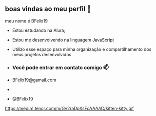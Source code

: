 ## boas vindas ao meu perfil 💙

meu nome é BFelix19

- Estou estudando na Alura;
- Estou me desenvolvendo na linguagem JavaScript
- Utilizo esse espaço para minha organização e compartilhamento dos meus projetos desenvolvidos

- ### Você pode entrar em contato comigo 📫

- BFelix19@gamail.com
- 
- @BFelix19


https://media1.tenor.com/m/Gv2raDpXsFcAAAAC/kitten-kitty.gif
